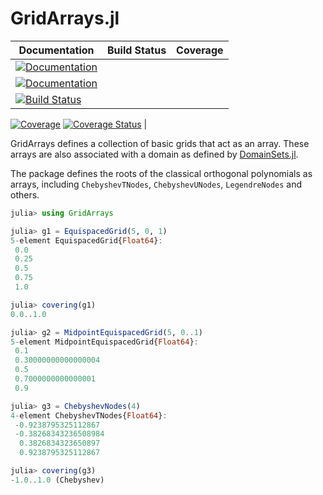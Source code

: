 # GridArrays.jl

| **Documentation** | **Build Status** | **Coverage** |
|-------------------|------------------|--------------|
| [![Documentation](https://img.shields.io/badge/docs-stable-blue.svg)](https://JuliaApproximation.github.io/GridArrays.jl/stable)
[![Documentation](https://img.shields.io/badge/docs-dev-blue.svg)](https://JuliaApproximation.github.io/GridArrays.jl/dev) |
[![Build Status](https://github.com/JuliaApproximation/GridArrays.jl/workflows/CI/badge.svg?branch=master)](https://github.com/JuliaApproximation/GridArrays.jl/actions/workflows/ci.yml) |
[![Coverage](https://codecov.io/gh/JuliaApproximation/GridArrays.jl/branch/master/graph/badge.svg)](https://codecov.io/gh/JuliaApproximation/GridArrays.jl)
[![Coverage Status](https://coveralls.io/repos/github/JuliaApproximation/GridArrays.jl/badge.svg)](https://coveralls.io/github/JuliaApproximation/GridArrays.jl) |

GridArrays defines a collection of basic grids that act as an array. These
arrays are also associated with a domain as defined by [DomainSets.jl](https://github.com/JuliaApproximation/DomainSets.jl).

The package defines the roots of the classical orthogonal polynomials as arrays,
including `ChebyshevTNodes`, `ChebyshevUNodes`, `LegendreNodes` and others.

```julia
julia> using GridArrays

julia> g1 = EquispacedGrid(5, 0, 1)
5-element EquispacedGrid{Float64}:
 0.0
 0.25
 0.5
 0.75
 1.0

julia> covering(g1)
0.0..1.0

julia> g2 = MidpointEquispacedGrid(5, 0..1)
5-element MidpointEquispacedGrid{Float64}:
 0.1
 0.30000000000000004
 0.5
 0.7000000000000001
 0.9

julia> g3 = ChebyshevNodes(4)
4-element ChebyshevTNodes{Float64}:
 -0.9238795325112867
 -0.38268343236508984
  0.3826834323650897
  0.9238795325112867

julia> covering(g3)
-1.0..1.0 (Chebyshev)
```
